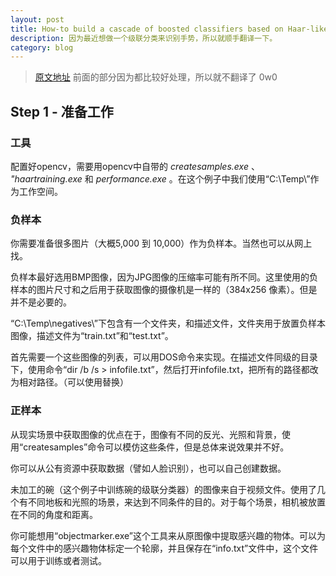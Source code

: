 ```yaml
---
layout: post
title: How-to build a cascade of boosted classifiers based on Haar-like features
description: 因为最近想做一个级联分类来识别手势，所以就顺手翻译一下。
category: blog
---
```


> [原文地址](http://wiki.opencv.org.cn/images/2/21/OpenCV_ObjectDetection_HowTo.pdf) 前面的部分因为都比较好处理，所以就不翻译了 0w0

## Step 1 - 准备工作

### 工具

配置好opencv，需要用opencv中自带的 *createsamples.exe* 、 *"haartraining.exe* 和 *performance.exe* 。在这个例子中我们使用“C:\Temp\”作为工作空间。

### 负样本

你需要准备很多图片（大概5,000 到 10,000）作为负样本。当然也可以从网上找。

负样本最好选用BMP图像，因为JPG图像的压缩率可能有所不同。这里使用的负样本的图片尺寸和之后用于获取图像的摄像机是一样的（384x256 像素）。但是并不是必要的。

“C:\Temp\negatives\”下包含有一个文件夹，和描述文件，文件夹用于放置负样本图像，描述文件为“train.txt”和“test.txt”。

首先需要一个这些图像的列表，可以用DOS命令来实现。在描述文件同级的目录下，使用命令“dir /b /s > infofile.txt”，然后打开infofile.txt，把所有的路径都改为相对路径。（可以使用替换）

### 正样本

从现实场景中获取图像的优点在于，图像有不同的反光、光照和背景，使用“createsamples”命令可以模仿这些条件，但是总体来说效果并不好。

你可以从公有资源中获取数据（譬如人脸识别），也可以自己创建数据。

未加工的碗（这个例子中训练碗的级联分类器）的图像来自于视频文件。使用了几个有不同地板和光照的场景，来达到不同条件的目的。对于每个场景，相机被放置在不同的角度和距离。

你可能想用“objectmarker.exe”这个工具来从原图像中提取感兴趣的物体。可以为每个文件中的感兴趣物体标定一个轮廓，并且保存在“info.txt”文件中，这个文件可以用于训练或者测试。

